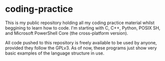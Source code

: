 # coding-practice
This is my public repository holding all my coding practice material whilst beggining to learn how to code.
I'm starting with C, C++, Python, POSIX SH, and Microsoft PowerShell Core (the cross-platform version).

All code pushed to this repository is freely available to be used by anyone, provided they follow the GPLv3.
As of now, these programs just show very basic examples of the language structure in use.